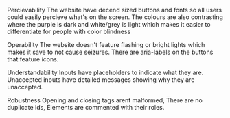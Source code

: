 Percievability
The website have decend sized buttons and fonts so all users could easily percieve what's on the screen. The colours are also contrasting where the purple is dark and white/grey is light which makes it easier to differentiate for people with color blindness

Operability
The website doesn't feature flashing or bright lights which makes it save to not cause seizures. There are aria-labels on the buttons that feature icons.

Understandability
Inputs have placeholders to indicate what they are. Unaccepted inputs have detailed messages showing why they are unaccepted.

Robustness
Opening and closing tags arent malformed, There are no duplicate Ids, Elements are commented with their roles.
